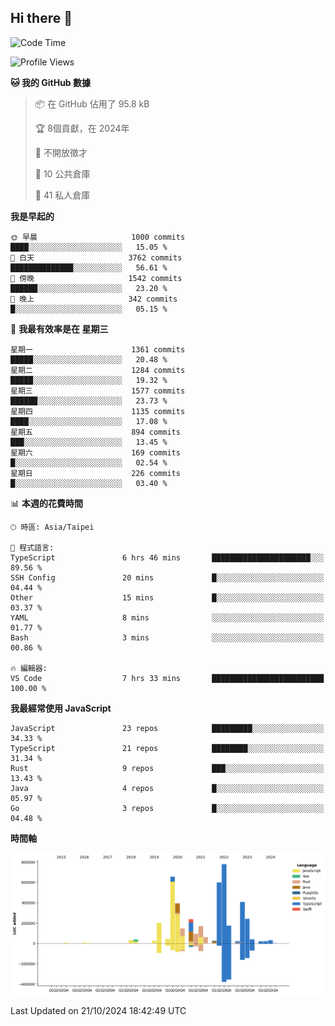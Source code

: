 ## Hi there 👋

<!--START_SECTION:waka-->
![Code Time](http://img.shields.io/badge/Code%20Time-41%20hrs%2057%20mins-blue)

![Profile Views](http://img.shields.io/badge/%E5%80%8B%E4%BA%BA%E9%A0%81%E9%9D%A2%E7%80%8F%E8%A6%BD%E6%AC%A1%E6%95%B8-4-blue)

**🐱 我的 GitHub 數據** 

> 📦 在 GitHub 佔用了 95.8 kB 
 > 
> 🏆  8個貢獻，在 2024年
 > 
> 🚫 不開放徵才
 > 
> 📜 10 公共倉庫 
 > 
> 🔑 41 私人倉庫 
 > 
**我是早起的** 

```text
🌞 早晨                     1000 commits        ████░░░░░░░░░░░░░░░░░░░░░   15.05 % 
🌆 白天                     3762 commits        ██████████████░░░░░░░░░░░   56.61 % 
🌃 傍晚                     1542 commits        ██████░░░░░░░░░░░░░░░░░░░   23.20 % 
🌙 晚上                     342 commits         █░░░░░░░░░░░░░░░░░░░░░░░░   05.15 % 
```
📅 **我最有效率是在 星期三** 

```text
星期一                      1361 commits        █████░░░░░░░░░░░░░░░░░░░░   20.48 % 
星期二                      1284 commits        █████░░░░░░░░░░░░░░░░░░░░   19.32 % 
星期三                      1577 commits        ██████░░░░░░░░░░░░░░░░░░░   23.73 % 
星期四                      1135 commits        ████░░░░░░░░░░░░░░░░░░░░░   17.08 % 
星期五                      894 commits         ███░░░░░░░░░░░░░░░░░░░░░░   13.45 % 
星期六                      169 commits         █░░░░░░░░░░░░░░░░░░░░░░░░   02.54 % 
星期日                      226 commits         █░░░░░░░░░░░░░░░░░░░░░░░░   03.40 % 
```


📊 **本週的花費時間** 

```text
🕑︎ 時區: Asia/Taipei

💬 程式語言: 
TypeScript               6 hrs 46 mins       ██████████████████████░░░   89.56 % 
SSH Config               20 mins             █░░░░░░░░░░░░░░░░░░░░░░░░   04.44 % 
Other                    15 mins             █░░░░░░░░░░░░░░░░░░░░░░░░   03.37 % 
YAML                     8 mins              ░░░░░░░░░░░░░░░░░░░░░░░░░   01.77 % 
Bash                     3 mins              ░░░░░░░░░░░░░░░░░░░░░░░░░   00.86 % 

🔥 編輯器: 
VS Code                  7 hrs 33 mins       █████████████████████████   100.00 % 
```

**我最經常使用 JavaScript** 

```text
JavaScript               23 repos            █████████░░░░░░░░░░░░░░░░   34.33 % 
TypeScript               21 repos            ████████░░░░░░░░░░░░░░░░░   31.34 % 
Rust                     9 repos             ███░░░░░░░░░░░░░░░░░░░░░░   13.43 % 
Java                     4 repos             █░░░░░░░░░░░░░░░░░░░░░░░░   05.97 % 
Go                       3 repos             █░░░░░░░░░░░░░░░░░░░░░░░░   04.48 % 
```



**時間軸**

![Lines of Code chart](https://raw.githubusercontent.com/jos61404/jos61404/main/assets/bar_graph.png)


 Last Updated on 21/10/2024 18:42:49 UTC
<!--END_SECTION:waka-->



<!--
**jos61404/jos61404** is a ✨ _special_ ✨ repository because its `README.md` (this file) appears on your GitHub profile.

Here are some ideas to get you started:

- 🔭 I’m currently working on ...
- 🌱 I’m currently learning ...
- 👯 I’m looking to collaborate on ...
- 🤔 I’m looking for help with ...
- 💬 Ask me about ...
- 📫 How to reach me: ...
- 😄 Pronouns: ...
- ⚡ Fun fact: ...
-->
